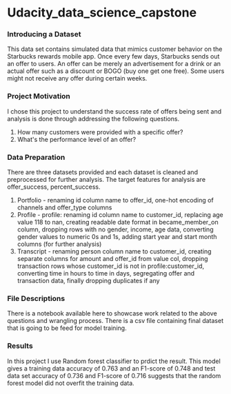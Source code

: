 # Udacity_data_science_capstone
### Introducing a Dataset
This data set contains simulated data that mimics customer behavior on the Starbucks rewards mobile app. Once every few days, Starbucks sends out an offer to users. An offer can be merely an advertisement for a drink or an actual offer such as a discount or BOGO (buy one get one free). Some users might not receive any offer during certain weeks.

### Project Motivation 
I chose this project to understand the success rate of offers being sent and analysis is done through addressing the following questions.
1. How many customers were provided with a specific offer?
2. What's the performance level of an offer?

### Data Preparation 
There are three datasets provided and each dataset is cleaned and preprocessed for further analysis. The target features for analysis are offer_success, percent_success.

1. Portfolio - renaming id column name to offer_id, one-hot encoding of channels and offer_type columns
2. Profile - profile: renaming id column name to customer_id, replacing age value 118 to nan, creating readable date format in became_member_on column, dropping rows with no gender, income, age data, converting gender values to numeric 0s and 1s, adding start year and start month columns (for further analysis)
3. Transcript - renaming person column name to customer_id, creating separate columns for amount and offer_id from value col, dropping transaction rows whose customer_id is not in profile:customer_id, converting time in hours to time in days, segregating offer and transaction data, finally dropping duplicates if any

### File Descriptions
There is a notebook available here to showcase work related to the above questions and wrangling process. 
There is a csv file containing final dataset that is going to be feed for model training.

### Results
In this project I use Random forest classifier to prdict the result. This model gives a training data accuracy of 0.763 and an F1-score of 0.748 and  test data set accuracy of 0.736 and F1-score of 0.716 suggests that the random forest model did not overfit the training data.

